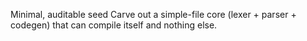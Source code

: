 Minimal, auditable seed
Carve out a simple-file core (lexer + parser + codegen) that can compile itself and nothing else.
